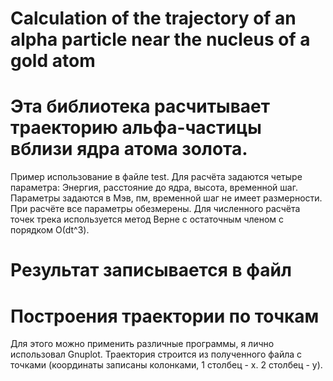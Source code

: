 # Calculation of the trajectory of an alpha particle near the nucleus of a gold atom

# Эта библиотека расчитывает траекторию альфа-частицы вблизи ядра атома золота.

Пример использование в файле test. Для расчёта задаются четыре параметра: Энергия, расстояние до ядра, высота, временной шаг.
Параметры задаются в Мэв, пм, временной шаг не имеет размерности. При расчёте все параметры обезмерены.
Для численного расчёта точек трека используется метод Верне с остаточным членом с порядком О(dt^3).

# Результат записывается в файл

# Построения траектории по точкам
Для этого можно применить различные программы, я лично использовал Gnuplot. Траектория строится из полученного файла с точками 
(координаты записаны колонками, 1 столбец - х. 2 столбец - у).
